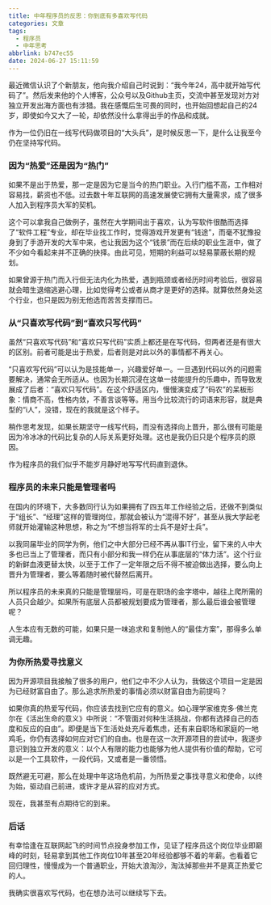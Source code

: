 ```yaml
---
title: 中年程序员的反思：你到底有多喜欢写代码
categories: 文章
tags:
  - 程序员
  - 中年思考
abbrlink: b747ec55
date: 2024-06-27 15:11:59
---
```

最近微信认识了个新朋友，他向我介绍自己时说到：“我今年24，高中就开始写代码了”。然后发来他的个人博客，公众号以及Github主页，交流中甚至发现对方对独立开发出海方面也有涉猎。我在感慨后生可畏的同时，也开始回想起自己的24岁，即使如今又大了一轮，却依然没什么拿得出手的作品和成就。

作为一位仍旧在一线写代码做项目的“大头兵”，是时候反思一下，是什么让我至今仍在坚持写代码。

### 因为“热爱”还是因为“热门”

如果不是出于热爱，那一定是因为它是当今的热门职业。入行门槛不高，工作相对容易找，薪资也不低。过去数十年互联网的高速发展使它拥有大量需求，成了很多人加入到程序员大军的契机。

这个可以拿我自己做例子，虽然在大学期间出于喜欢，认为写软件很酷而选择了“软件工程”专业，却在毕业找工作时，觉得游戏开发更有“钱途”，而毫不犹豫投身到了手游开发的大军中来，也让我因为这个“钱景”而在后续的职业生涯中，做了不少如今看起来并不正确的抉择。由此可见，短期的利益可以轻易蒙蔽长期的规划。

如果曾源于热门而入行但无法内化为热爱，遇到瓶颈或者经历时间考验后，很容易就会暗生退缩逃避心理，比如觉得考公或者从商才是更好的选择。就算依然身处这个行业，也只是因为别无他选而苦苦支撑而已。

### 从“只喜欢写代码”到“喜欢只写代码”

虽然“只喜欢写代码”和“喜欢只写代码”实质上都还是在写代码，但两者还是有很大的区别。前者可能是出于热爱，后者则是对此以外的事情都不再关心。

“只喜欢写代码”可以认为是技能单一，兴趣爱好单一。一旦遇到代码以外的问题需要解决，通常会无所适从。也因为长期沉浸在这单一技能提升的乐趣中，而导致发展成了后者：“喜欢只写代码”。在这个舒适区内，慢慢演变成了“码农”的呆板形象：情商不高，性格内敛，不善言谈等等。用当今比较流行的词语来形容，就是典型的“i人”，没错，现在的我就是这个样子。

稍作思考发现，如果长期坚守一线写代码，而没有选择向上晋升，那么很有可能是因为冷冰冰的代码比复杂的人际关系更好处理。这也是我仍旧只是个程序员的原因。

作为程序员的我们似乎不能岁月静好地写写代码直到退休。

### 程序员的未来只能是管理者吗

在国内的环境下，大多数同行认为如果拥有了四五年工作经验之后，还做不到类似于“组长”、“经理”这样的管理岗位，那就会被认为“混得不好”，甚至从我大学起老师就开始灌输这种思想，称之为“不想当将军的士兵不是好士兵”。

以我同届毕业的同学为例，他们之中大部分已经不再从事IT行业，留下来的人中大多也已当上了管理者，而只有小部分和我一样仍在从事底层的“体力活”。这个行业的新鲜血液更替太快，以至于工作了一定年限之后不得不被迫做出选择，要么向上晋升为管理者，要么等着随时被代替然后离开。

所以程序员的未来真的只能是管理层吗，可是在职场的金字塔中，越往上爬所需的人员只会越少。如果所有底层人员都被规划要成为管理者，那么最后谁会被管理呢？

人生本应有无数的可能，如果只是一味追求和复制他人的“最佳方案”，那得多么单调无趣。

### 为你所热爱寻找意义

因为开源项目我接触了很多的用户，他们之中不少人认为，我做这个项目一定是因为已经财富自由了。那么追求所热爱的事情必须以财富自由为前提吗？

如果你真的热爱写代码，你应该去找到它应有的意义。如心理学家维克多·佛兰克尔在《活出生命的意义》中所说：“不管面对何种生活挑战，你都有选择自己的态度和反应的自由”。即便是当下生活处处充斥着焦虑，还有来自职场和家庭的一地鸡毛，你仍有选择如何应对它们的自由。也是在这一次开源项目的尝试中，我逐步意识到独立开发的意义：以个人有限的能力也能够为他人提供有价值的帮助，它可以是一个工具软件，一段代码，又或者是一番领悟。

既然避无可避，那么在处理中年这场危机前，为所热爱之事找寻意义和使命，以终为始，驱动自己前进，或许才是从容的应对方式。

现在，我甚至有点期待它的到来。

### 后话

有幸恰逢在互联网起飞的时间节点投身参加工作，见证了程序员这个岗位毕业即巅峰的时刻，轻易拿到其他工作岗位10年甚至20年经验都够不着的年薪。也看着它回归理性，慢慢成为一个普通职业，开始大浪淘沙，淘汰掉那些并不是真正热爱它的人。

我确实很喜欢写代码，也在想办法可以继续写下去。
